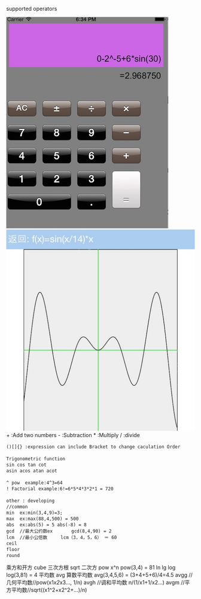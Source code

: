 supported operators

![Screen shot](https://github.com/degjeg/SuperCaculator/blob/master/screenshot/Screenshot1.png)
![Screen shot](https://github.com/degjeg/SuperCaculator/blob/master/screenshot/Screenshot2.png)   
    +  :Add two numbers
    -  :Subtraction
    *  :Multiply
    /  :divide
    
    ()[]{} :expression can include Bracket to change caculation Order

    Trigonometric function
    sin cos tan cot
    asin acos atan acot
    
    ^ pow  example:4^3=64
    ! Factorial example:6!=6*5*4*3*2*1 = 720
    
    other : developing
    //common
    min  ex:min(3,4,9)=3;
    max  ex:max(88,4,500) = 500
    abs  ex:abs(5) = 5 abs(-8) = 8
    gcd  //最大公约数ex       gcd(8,4,90) = 2
    lcm  //最小公倍数     lcm（3，4，5，6） ＝ 60
    ceil
    floor
    round
 乘方和开方
   cube 三次方根
        sqrt 二次方
	pow  x^n   pow(3,4) = 81
        ln
	lg
	log   log(3,81) = 4
平均数
	avg 算数平均数 avg(3,4,5,6) = (3+4+5+6)/4=4.5
	avgg //几何平均数//pow(x1*x2*x3..., 1/n)
	avgh //调和平均数   n/(1/x1+1/x2...)
	avgm //平方平均数//sqrt((x1^2+x2^2+...)/n)

    

  
